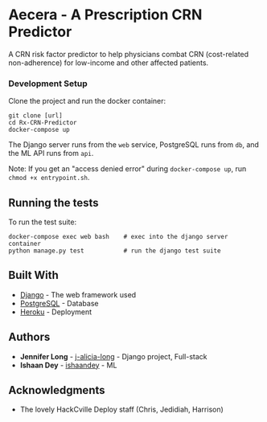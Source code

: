 # Aecera - A Prescription CRN Predictor
A CRN risk factor predictor to help physicians combat CRN (cost-related non-adherence) for low-income and other affected patients.

### Development Setup

Clone the project and run the docker container:
```
git clone [url]
cd Rx-CRN-Predictor
docker-compose up
```
The Django server runs from the `web` service, PostgreSQL runs from `db`, and the ML API runs from `api`.

Note: If you get an "access denied error" during `docker-compose up`, run `chmod +x entrypoint.sh`.


## Running the tests

To run the test suite:
```
docker-compose exec web bash    # exec into the django server container
python manage.py test           # run the django test suite
```

## Built With

* [Django](https://www.djangoproject.com/) - The web framework used
* [PostgreSQL](https://www.postgresql.org/) - Database
* [Heroku](https://www.postgresql.org/) - Deployment


## Authors

* **Jennifer Long** - [j-alicia-long](https://github.com/j-alicia-long) - Django project, Full-stack
* **Ishaan Dey** - [ishaandey](https://github.com/ishaandey) - ML


## Acknowledgments

* The lovely HackCville Deploy staff (Chris, Jedidiah, Harrison)
